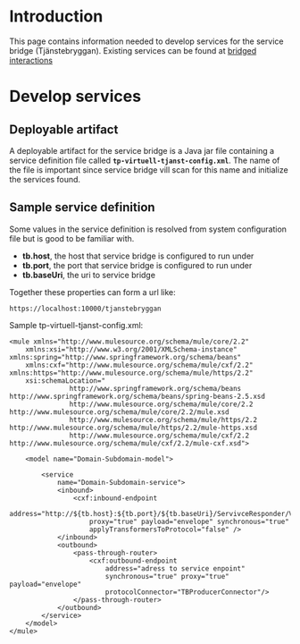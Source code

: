 

# Introduction #
This page contains information needed to develop services for the service bridge (Tjänstebryggan). Existing services can be found at [bridged interactions](http://code.google.com/p/skltpservices/source/browse/#svn%2FServiceInteractions%2Fbridgedinteractions)

# Develop services #

## Deployable artifact ##

A deployable artifact for the service bridge is a Java jar file containing a service definition file called **`tp-virtuell-tjanst-config.xml`**. The name of the file is important since service bridge vill scan for this name and initialize the services found.

## Sample service definition ##

Some values in the service definition is resolved from system configuration file but is good to be familiar with.

  * **tb.host**, the host that service bridge is configured to run under
  * **tb.port**, the port that service bridge is configured to run under
  * **tb.baseUri**, the uri to service bridge

Together these properties can form a url like:

```
https://localhost:10000/tjanstebryggan
```

Sample tp-virtuell-tjanst-config.xml:

```
<mule xmlns="http://www.mulesource.org/schema/mule/core/2.2"
	xmlns:xsi="http://www.w3.org/2001/XMLSchema-instance" xmlns:spring="http://www.springframework.org/schema/beans"
	xmlns:cxf="http://www.mulesource.org/schema/mule/cxf/2.2" xmlns:https="http://www.mulesource.org/schema/mule/https/2.2"
	xsi:schemaLocation="
               http://www.springframework.org/schema/beans    http://www.springframework.org/schema/beans/spring-beans-2.5.xsd
               http://www.mulesource.org/schema/mule/core/2.2 http://www.mulesource.org/schema/mule/core/2.2/mule.xsd
               http://www.mulesource.org/schema/mule/https/2.2 http://www.mulesource.org/schema/mule/https/2.2/mule-https.xsd
               http://www.mulesource.org/schema/mule/cxf/2.2  http://www.mulesource.org/schema/mule/cxf/2.2/mule-cxf.xsd">

	<model name="Domain-Subdomain-model">

		<service
			name="Domain-Subdomain-service">
			<inbound>
				<cxf:inbound-endpoint
					address="http://${tb.host}:${tb.port}/${tb.baseUri}/ServivceResponder/V1"
					proxy="true" payload="envelope" synchronous="true"
					applyTransformersToProtocol="false" />
			</inbound>
			<outbound>
				<pass-through-router>
					<cxf:outbound-endpoint
						address="adress to service enpoint"
						synchronous="true" proxy="true" payload="envelope"
						protocolConnector="TBProducerConnector"/>
				</pass-through-router>
			</outbound>
		</service>
	</model>
</mule>
```